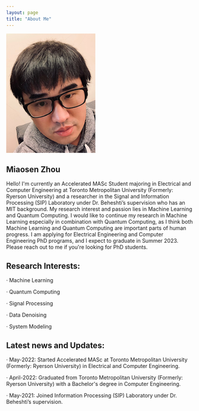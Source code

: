 ```yaml
---
layout: page
title: "About Me"
---
```


![miaosen](miaosen.jpg)

## Miaosen Zhou

Hello! I'm currently an Accelerated MASc Student majoring in Electrical and Computer Engineering at Toronto Metropolitan University (Formerly: Ryerson University) and a researcher in the Signal and Information Processing (SIP) Laboratory under Dr. Beheshti’s supervision who has an MIT background. My research interest and passion lies in Machine Learning and Quantum Computing. I would like to continue my research in Machine Learning especially in combination with Quantum Computing, as I think both Machine Learning and Quantum Computing are important parts of human progress. I am applying for Electrical Engineering and Computer Engineering PhD programs, and I expect to graduate in Summer 2023. Please reach out to me if you're looking for PhD students.

## Research Interests: 
·  Machine Learning

·  Quantum Computing

·  Signal Processing

·  Data Denoising

·  System Modeling


## Latest news and Updates:

·  May-2022: Started Accelerated MASc at Toronto Metropolitan University (Formerly: Ryerson University) in Electrical and Computer Engineering.

·  April-2022: Graduated from Toronto Metropolitan University (Formerly: Ryerson University) with a Bachelor's degree in Computer Engineering.

·  May-2021: Joined Information Processing (SIP) Laboratory under Dr. Beheshti’s supervision.
